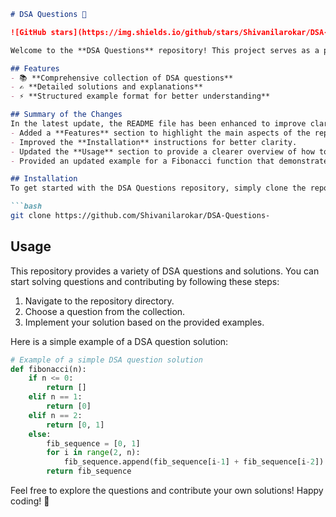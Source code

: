 ```markdown
# DSA Questions 🚀

![GitHub stars](https://img.shields.io/github/stars/Shivanilarokar/DSA-Questions-?style=social) ![Forks](https://img.shields.io/github/forks/Shivanilarokar/DSA-Questions-?style=social)

Welcome to the **DSA Questions** repository! This project serves as a platform for developers and learners to practice and enhance their skills in Data Structures and Algorithms (DSA). This repository is designed to help you improve your understanding of various data structures and algorithms through a collection of questions and solutions.

## Features
- 📚 **Comprehensive collection of DSA questions**
- ✍️ **Detailed solutions and explanations**
- ⚡ **Structured example format for better understanding**

## Summary of the Changes
In the latest update, the README file has been enhanced to improve clarity and usability. The following changes were made:
- Added a **Features** section to highlight the main aspects of the repository.
- Improved the **Installation** instructions for better clarity.
- Updated the **Usage** section to provide a clearer overview of how to interact with the repository.
- Provided an updated example for a Fibonacci function that demonstrates better coding practice.

## Installation
To get started with the DSA Questions repository, simply clone the repository to your local machine:

```bash
git clone https://github.com/Shivanilarokar/DSA-Questions-
```

## Usage
This repository provides a variety of DSA questions and solutions. You can start solving questions and contributing by following these steps:

1. Navigate to the repository directory.
2. Choose a question from the collection.
3. Implement your solution based on the provided examples.

Here is a simple example of a DSA question solution:

```python
# Example of a simple DSA question solution
def fibonacci(n):
    if n <= 0:
        return []
    elif n == 1:
        return [0]
    elif n == 2:
        return [0, 1]
    else:
        fib_sequence = [0, 1]
        for i in range(2, n):
            fib_sequence.append(fib_sequence[i-1] + fib_sequence[i-2])
        return fib_sequence
```

Feel free to explore the questions and contribute your own solutions! Happy coding! 🎉
```